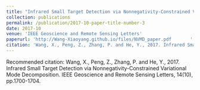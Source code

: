 ```yaml
---
title: "Infrared Small Target Detection via Nonnegativity-Constrained Variational Mode Decomposition"
collection: publications
permalink: /publication/2017-10-paper-title-number-3
date: 2017-10
venue: 'IEEE Geoscience and Remote Sensing Letters'
paperurl: 'http://Wang-Xiaoyang.github.io/files/NVMD_paper.pdf       '
citation: 'Wang, X., Peng, Z., Zhang, P. and He, Y., 2017. Infrared Small Target Detection via Nonnegativity-Constrained Variational Mode Decomposition. IEEE Geoscience and Remote Sensing Letters, 14(10), pp.1700-1704.'
---
```

Recommended citation: Wang, X., Peng, Z., Zhang, P. and He, Y., 2017. Infrared Small Target Detection via Nonnegativity-Constrained Variational Mode Decomposition. IEEE Geoscience and Remote Sensing Letters, 14(10), pp.1700-1704.